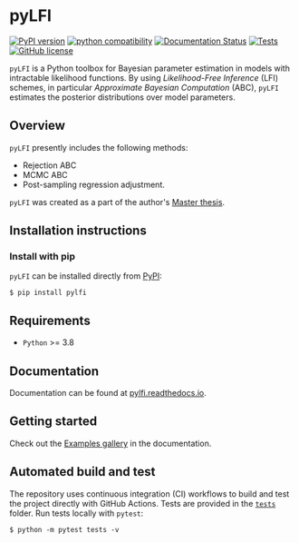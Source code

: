 # pyLFI

[![PyPI version](https://badge.fury.io/py/pylfi.svg)](https://badge.fury.io/py/pylfi)
[![python compatibility](https://img.shields.io/pypi/pyversions/pylfi.svg)](https://pypi.python.org/pypi/pylfi)
[![Documentation Status](https://readthedocs.org/projects/pylfi/badge/?version=latest)](https://pylfi.readthedocs.io/en/latest/?badge=latest)
[![Tests](https://github.com/nicolossus/pylfi/workflows/Tests/badge.svg?branch=main)](https://github.com/nicolossus/pylfi/actions)
[![GitHub license](https://img.shields.io/github/license/nicolossus/pylfi)](https://github.com/nicolossus/pylfi/blob/pylfi/LICENSE)

`pyLFI` is a Python toolbox for Bayesian parameter estimation in models with intractable likelihood functions. By using *Likelihood-Free Inference* (LFI) schemes, in particular *Approximate Bayesian Computation* (ABC), `pyLFI` estimates the posterior distributions over model parameters.

## Overview

`pyLFI` presently includes the following methods:

* Rejection ABC
* MCMC ABC
* Post-sampling regression adjustment.

`pyLFI` was created as a part of the author's [Master thesis](https://github.com/nicolossus/Master-thesis).

## Installation instructions

### Install with pip
`pyLFI` can be installed directly from [PyPI](https://pypi.org/project/pylfi/):

    $ pip install pylfi

## Requirements
* `Python` >= 3.8

## Documentation
Documentation can be found at [pylfi.readthedocs.io](https://pylfi.readthedocs.io/).

## Getting started
Check out the [Examples gallery](https://pylfi.readthedocs.io/en/latest/auto_examples/index.html) in the documentation.

## Automated build and test
The repository uses continuous integration (CI) workflows to build and test the project directly with GitHub Actions. Tests are provided in the [`tests`](tests) folder. Run tests locally with `pytest`:

    $ python -m pytest tests -v
